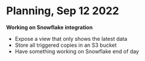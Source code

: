 Planning, Sep 12 2022
====================

**Working on Snowflake integration**

- Expose a view that only shows the latest data
- Store all triggered copies in an S3 bucket
- Have something working on Snowflake end of day
